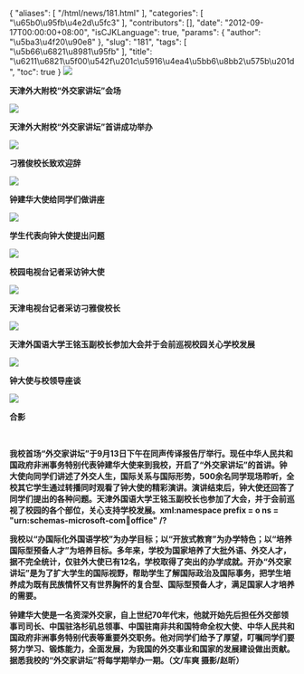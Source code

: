 {
    "aliases": [
        "/html/news/181.html"
    ],
    "categories": [
        "\u65b0\u95fb\u4e2d\u5fc3"
    ],
    "contributors": [],
    "date": "2012-09-17T00:00:00+08:00",
    "isCJKLanguage": true,
    "params": {
        "author": "\u5ba3\u4f20\u90e8"
    },
    "slug": "181",
    "tags": [
        "\u5b66\u6821\u8981\u95fb"
    ],
    "title": "\u6211\u6821\u5f00\u542f\u201c\u5916\u4ea4\u5bb6\u8bb2\u575b\u201d",
    "toc": true
}
**![](https://cdn.tfls.online/mirror/full/b353aa053379ed6741fdfc2607a5c5b91661f971.jpg)**

**天津外大附校“外交家讲坛”会场**

**![](https://cdn.tfls.online/mirror/full/ff5682b5e7dce3d8ccd773df8a0a61c6c2da04a4.jpg)**

**天津外大附校“外交家讲坛”首讲成功举办**

**![](https://cdn.tfls.online/mirror/full/22e91492dd76eb07cdd25e2403e82e11a000c452.jpg)**

**刁雅俊校长致欢迎辞**

**![](https://cdn.tfls.online/mirror/full/5145e85a1d5aedf5468a68a1df1e1211f48bb3fb.jpg)**

**钟建华大使给同学们做讲座**

**![](https://cdn.tfls.online/mirror/full/3e23d26e185996f6a7cb0800662556b92efa3859.jpg)**

**学生代表向钟大使提出问题**

**![](https://cdn.tfls.online/mirror/full/0e7c5f641c1a549f992eb16487b3d6849bad372b.jpg)**

**校园电视台记者采访钟大使**

**![](https://cdn.tfls.online/mirror/full/c4ca2e7c47c6569e5dee34b5f24e9ff4983663a3.jpg)**

**天津电视台记者采访刁雅俊校长**

**![](https://cdn.tfls.online/mirror/full/225ed13e2ef60e175985d2346c0f5fda5ab10434.jpg)**

**天津外国语大学王铭玉副校长参加大会并于会前巡视校园关心学校发展**

**![](https://cdn.tfls.online/mirror/full/4755a0dd8c3ef18a0a1301a13ca5c6cb316977dd.jpg)**

**钟大使与校领导座谈**

**![](https://cdn.tfls.online/mirror/full/4500b10cf6d1c493eaa2748c9d871b37a5ffd1d2.jpg)**

**合影**

 

**我校首场“外交家讲坛”于9月13日下午在同声传译报告厅举行。现任中华人民共和国政府非洲事务特别代表钟建华大使来到我校，开启了“外交家讲坛”的首讲。钟大使向同学们讲述了外交人生，国际关系与国际形势，500余名同学现场聆听，全校其它学生通过转播同时观看了钟大使的精彩演讲。演讲结束后，钟大使还回答了同学们提出的各种问题。天津外国语大学王铭玉副校长也参加了大会，并于会前巡视了校园的各个部位，关心支持学校发展。xml:namespace prefix = o ns = "urn:schemas-microsoft-com:office:office" /?**

**我校以“办国际化外国语学校”为办学目标；以“开放式教育”为办学特色；以“培养国际型预备人才”为培养目标。多年来，学校为国家培养了大批外语、外交人才，据不完全统计，仅驻外大使已有12名，学校取得了突出的办学成就。开办“外交家讲坛”是为了扩大学生的国际视野，帮助学生了解国际政治及国际事务，把学生培养成为既有民族情怀又有世界胸怀的复合型、国际型预备人才，满足国家人才培养的需要。**

**钟建华大使是一名资深外交家，自上世纪70年代末，他就开始先后担任外交部领事司司长、中国驻洛杉矶总领事、中国驻南非共和国特命全权大使、中华人民共和国政府非洲事务特别代表等重要外交职务。他对同学们给予了厚望，叮嘱同学们要努力学习、锻炼能力，全面发展，为我国的外交事业和国家的发展建设做出贡献。据悉我校的“外交家讲坛”将每学期举办一期。（文/车爽 摄影/赵昕）**

